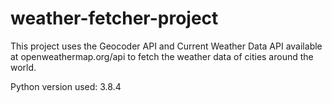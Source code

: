 # weather-fetcher-project

This project uses the Geocoder API and Current Weather Data API 
available at openweathermap.org/api to fetch the weather data of 
cities around the world.

Python version used: 3.8.4
 
